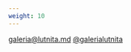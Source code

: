 ```yaml
---
weight: 10
---
```

[galeria@lutnita.md](mailto:galeria@lutnita.md)
[@galerialutnita](https://www.instagram.com/galerialutnita/)